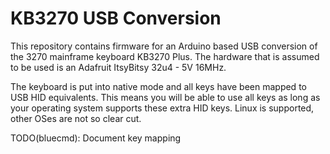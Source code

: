 # KB3270 USB Conversion

This repository contains firmware for an Arduino based USB conversion of the 3270 mainframe keyboard KB3270 Plus.
The hardware that is assumed to be used is an Adafruit ItsyBitsy 32u4 - 5V 16MHz.

The keyboard is put into native mode and all keys have been mapped to USB HID equivalents. This means you will be able to use all keys as long as your operating system supports these extra HID keys. Linux is supported, other OSes are not so clear cut.

TODO(bluecmd): Document key mapping
